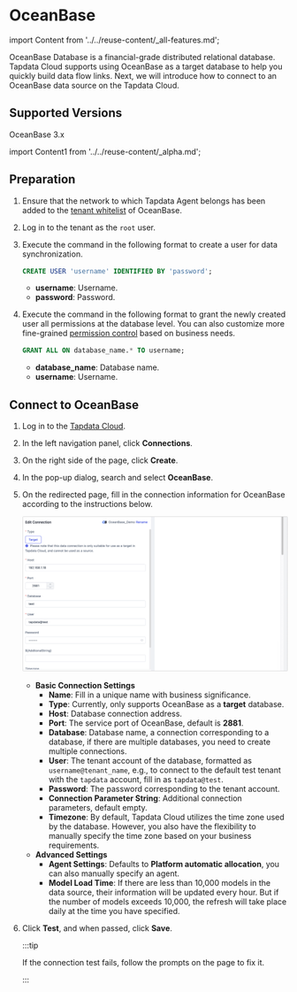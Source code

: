 # OceanBase

import Content from '../../reuse-content/_all-features.md';

<Content />

OceanBase Database is a financial-grade distributed relational database. Tapdata Cloud supports using OceanBase as a target database to help you quickly build data flow links. Next, we will introduce how to connect to an OceanBase data source on the Tapdata Cloud.

## Supported Versions

OceanBase 3.x

import Content1 from '../../reuse-content/_alpha.md';

<Content1 />

## Preparation

1. Ensure that the network to which Tapdata Agent belongs has been added to the [tenant whitelist](https://en.oceanbase.com/docs/common-oceanbase-database-10000000001166968) of OceanBase.

2. Log in to the tenant as the `root` user.

3. Execute the command in the following format to create a user for data synchronization.

   ```sql
   CREATE USER 'username' IDENTIFIED BY 'password';
   ```
   
   * **username**: Username.
   * **password**: Password.
   
4. Execute the command in the following format to grant the newly created user all permissions at the database level. You can also customize more fine-grained [permission control](https://en.oceanbase.com/docs/common-oceanbase-database-10000000001169862) based on business needs.

   ```sql
   GRANT ALL ON database_name.* TO username;
   ```
   
   * **database_name**: Database name.
   * **username**: Username.

## Connect to OceanBase

1. Log in to the [Tapdata Cloud](https://cloud.tapdata.net/console/v3/).

2. In the left navigation panel, click **Connections**.

3. On the right side of the page, click **Create**.

4. In the pop-up dialog, search and select **OceanBase**.

5. On the redirected page, fill in the connection information for OceanBase according to the instructions below.

   ![OceanBase Connection Example](../../images/oceanbase_connection.png)

   * **Basic Connection Settings**
     * **Name**: Fill in a unique name with business significance.
     * **Type**: Currently, only supports OceanBase as a **target** database.
     * **Host**: Database connection address.
     * **Port**: The service port of OceanBase, default is **2881**.
     * **Database**: Database name, a connection corresponding to a database, if there are multiple databases, you need to create multiple connections.
     * **User**: The tenant account of the database, formatted as `username@tenant_name`, e.g., to connect to the default test tenant with the `tapdata` account, fill in as `tapdata@test`.
     * **Password**: The password corresponding to the tenant account.
     * **Connection Parameter String**: Additional connection parameters, default empty.
     * **Timezone**: By default, Tapdata Cloud utilizes the time zone used by the database. However, you also have the flexibility to manually specify the time zone based on your business requirements.
   * **Advanced Settings**
     * **Agent Settings**: Defaults to **Platform automatic allocation**, you can also manually specify an agent.
     * **Model Load Time**: If there are less than 10,000 models in the data source, their information will be updated every hour. But if the number of models exceeds 10,000, the refresh will take place daily at the time you have specified.

6. Click **Test**, and when passed, click **Save**.

   :::tip

   If the connection test fails, follow the prompts on the page to fix it.

   :::